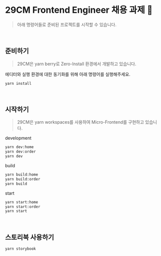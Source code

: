 # 29CM Frontend Engineer 채용 과제 👔

> 아래 명령어들로 준비된 프로젝트를 시작할 수 있습니다.

<br />

## 준비하기

> 29CM은 yarn berry로 Zero-Install 환경에서 개발하고 있습니다.

에디터와 실행 환경에 대한 동기화를 위해 아래 명령어를 실행해주세요.

```sh
yarn install
```

<br />
 
## 시작하기

> 29CM은 yarn workspaces를 사용하여 Micro-Frontend를 구현하고 있습니다.

development

```sh
yarn dev:home
yarn dev:order
yarn dev
```

build

```sh
yarn build:home
yarn build:order
yarn build
```

start

```sh
yarn start:home
yarn start:order
yarn start
```

<br />

## 스토리북 사용하기

```sh
yarn storybook
```

<br/>
